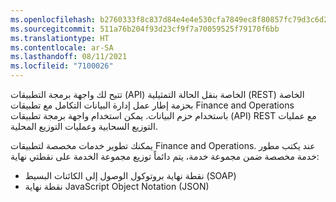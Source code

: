```yaml
---
ms.openlocfilehash: b2760333f8c837d84e4e4e530cfa7849ec8f80857fc79d3c6d257b0d316d39f7
ms.sourcegitcommit: 511a76b204f93d23cf9f7a70059525f79170f6bb
ms.translationtype: HT
ms.contentlocale: ar-SA
ms.lasthandoff: 08/11/2021
ms.locfileid: "7100026"
---
```

تتيح لك واجهة برمجة التطبيقات (API) الخاصة بنقل الحالة التمثيلية (REST) الخاصة بحزمة إطار عمل إدارة البيانات التكامل مع تطبيقات Finance and Operations باستخدام حزم البيانات. يمكن استخدام واجهة برمجة تطبيقات (API) REST مع عمليات التوزيع السحابية وعمليات التوزيع المحلية.

يمكنك تطوير خدمات مخصصة لتطبيقات Finance and Operations. عند يكتب مطور خدمة مخصصة ضمن مجموعة خدمة، يتم دائماً توزيع مجموعة الخدمة على نقطتي نهاية:

-   نقطة نهاية بروتوكول الوصول إلى الكائنات البسيط (SOAP)
-   نقطة نهاية JavaScript Object Notation ‏(JSON)
